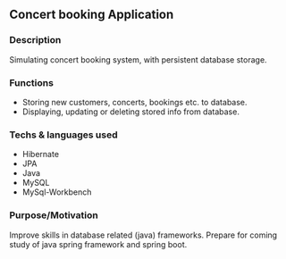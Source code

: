 ## Concert booking Application

### Description
Simulating concert booking system, with persistent database storage.

### Functions 
- Storing new customers, concerts, bookings etc. to database.
- Displaying, updating or deleting stored info from database. 

### Techs & languages used
- Hibernate
- JPA
- Java
- MySQL 
- MySql-Workbench

### Purpose/Motivation 
Improve skills in database related (java) frameworks. 
Prepare for coming study of java spring framework and spring boot. 



